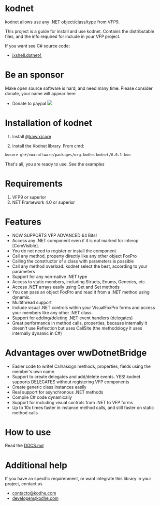 # kodnet 

kodnet allows use any .NET object/class/type from VFP9. 

This project is a guide for install and use kodnet. Contains the distributable files, and the info required for include in your VFP project.

If you want see C# source code:
 - [jxshell.dotnet4](https://github.com/kodhework/jxshell.dotnet4)



# Be an sponsor

Make open source software is hard, and need many time. Please consider donate, your name will appear here

* Donate to paypal [![](https://www.paypalobjects.com/en_US/i/btn/btn_donateCC_LG.gif)](https://www.paypal.com/cgi-bin/webscr?cmd=_s-xclick&hosted_button_id=XTUTKMVWCVQCJ&source=url)



# Installation of kodnet 

1. Install [@kawix/core](https://github.com/kodhework/kawix/blob/master/core/INSTALL.md)

2. Install the Kodnet library. From cmd: 

```bash
kwcore gh+/voxsoftware/packages/org.kodhe.kodnet/0.0.1.kwa
```

That's all, you are ready to use. See the examples


# Requirements

1. VFP9 or superior 
2. NET Framework 4.0 or superior 


# Features

- NOW SUPPORTS VFP ADVANCED 64 Bits!
- Access any .NET component even if it is not marked for interop [ComVisible].
- You do not need to register or install the component
- Call any method, property directly like any other object FoxPro
- Calling the constructor of a class with parameters is possible
- Call any method overload. kodnet select the best, according to your parameters
- Support for any non-native .NET type
- Access to static members, including Structs, Enums, Generics, etc.
- Access .NET arrays easily using Get and Set methods
- You can pass an object FoxPro and read it from a .NET method using dynamic.
- Multithread support
- Include visual .NET controls within your VisualFoxPro forms and access your members like any other .NET class.
- Support for adding/deleting .NET event handlers (delegates)
- Great performance in method calls, properties, because internally it doesn't use Reflection but uses CallSite (the methodology it uses internally dynamic in C#)


# Advantages over wwDotnetBridge

- Easier code to write! Call/assign methods, properties, fields using the member's own name.
- Support to create delegates and add/delete events. YES! kodnet supports DELEGATES without registering VFP components
- Create generic class instances easily
- Real support for asynchronous .NET methods
- Compile C# code dynamically
- Support for including visual controls from .NET to VFP forms
- Up to 10x times faster in instance method calls, and still faster on static method calls



# How to use

Read the [DOCS.md](./DOCS.md)



# Additional help 

If you have an specific requirenment, or want integrate this library in your project, contact us

 - contacto@kodhe.com
 - developer@kodhe.com
